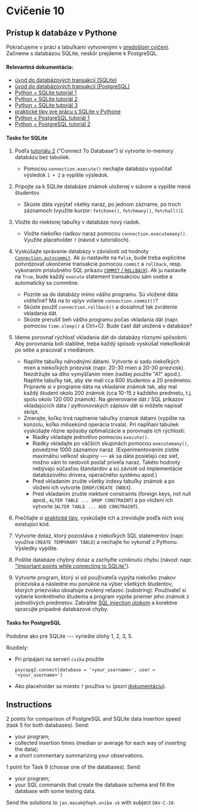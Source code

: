 # Cvičenie 10

## Prístup k databáze v Pythone

Pokračujeme v práci s tabuľkami vytvorenými v [predošlom cvičení](../09/09.md). Začneme s databázou SQLite, neskôr prejdeme k PostgreSQL.

#### Relevantná dokumentácia:

* [úvod do databázových transakcií (SQLite)](https://www.tutorialspoint.com/sqlite/sqlite_transactions.htm)
* [úvod do databázových transakcií (PostgreSQL)](https://www.postgresql.org/docs/current/tutorial-transactions.html)
* [Python + SQLite tutoriál 1](https://docs.python.org/3/library/sqlite3.html)
* [Python + SQLite tutoriál 2](https://www.tutorialspoint.com/sqlite/sqlite_python.htm)
* [Python + SQLite tutoriál 3](https://pynative.com/python-sqlite/)
* [praktické tipy pre prácu s SQLite v Pythone](https://remusao.github.io/posts/few-tips-sqlite-perf.html)
* [Python + PostgreSQL tutoriál 1](https://www.tutorialspoint.com/postgresql/postgresql_python.htm)
* [Python + PostgreSQL tutoriál 2](https://www.postgresqltutorial.com/postgresql-python/connect/)


#### Tasks for SQLite

1. Podľa [tutoriálu 2](https://www.tutorialspoint.com/sqlite/sqlite_python.htm) ("Connect To Database") si vytvorte in-memory databázu bez tabuliek.
	* Pomocou `connection.execute()` nechajte databázu vypočítať výsledok `1 + 2` a vypíšte výsledok.

2. Pripojte sa k SQLite databáze známok uloženej v súbore a vypíšte mená študentov.
	* Skúste dáta vypýtať všetky naraz, po jednom zázname, po troch záznamoch (využite kurzor: `fetchone()`, `fetchmany()`, `fetchall()`).

3. Vložte do niektorej tabuľky v databáze nový riadok.
	* Vložte niekoľko riadkov naraz pomocou `connection.executemany()`. Využite placeholder `?` (návod v tutoriáloch).

4. Vyskúšajte správanie databázy v závislosti od hodnoty [`Connection.autocommit`](https://docs.python.org/3/library/sqlite3.html#sqlite3.Connection.autocommit). Ak ju nastavíte na `False`, bude treba explicitne potvrdzovať ukončenie transakcie pomocou `commit` a `rollback`, resp. vykonaním príslušného SQL príkazu [`COMMIT` / `ROLLBACK`](https://www.tutorialspoint.com/sqlite/sqlite_transactions.htm)). Ak ju nastavíte na `True`, bude každý `execute` statement transakciou sám osebe a automaticky sa commitne.
	* Pozrite sa do databázy mimo vášho programu. Sú vložené dáta viditeľné? Má na to vplyv volanie `connection.commit()`?
	* Skúste použiť `connection.rollback()` a dosiahnuť tak zvrátenie vkladania dát.
	* Skúste prerušiť beh vášho programu počas vkladania dát (napr. pomocou `time.sleep()` a Ctrl+C). Bude časť dát uložená v databáze?

5. Ideme porovnať rýchlosť vkladania dát do databázy rôznymi spôsobmi. Aby porovnania boli stabilné, treba každý spôsob vyskúšať niekoľkokrát po sebe a pracovať s mediánom.
	* Naplňte tabuľky náhodnými dátami. Vytvorte si sadu niekoľkých mien a niekoľkých priezvisk (napr. 20-30 mien a 20-30 priezvisk). Nezdržujte sa dlho vymýšľaním mien (radšej použite "A1" apod.). Naplňte tabuľky tak, aby ste mali cca 600 študentov a 20 predmetov. Pripravte si v programe dáta na vkladanie známok tak, aby mal každý študent okolo 200 známok (cca 10-15 z každého predmetu, t.j. spolu okolo 120 000 známok). Na generovanie dát / SQL príkazov vkladajúcich dáta / pythonovských zápisov dát si môžete napísať skript.
	* Zmerajte, koľko trvá naplnenie tabuľky známok dátami (vypíšte na konzolu, koľko milisekúnd operácia trvala). Pri napĺňaní tabuliek vyskúšajte rôzne spôsoby optimalizácie a porovnajte ich rýchlosti:
		- Riadky vkladajte jednotlivo pomocou `execute()`.
		- Riadky vkladajte po väčších skupinách pomocou `executemany()`, povedzme 1000 záznamov naraz. (Experimentovaním zistite maximálnu veľkosť skupiny --- ak sa dáta posielajú cez sieť, možno vám to nedovolí poslať priveľa naraz. Takéto hodnoty nebývajú súčasťou štandardov a sú závislé od implementácie databázového drivera, operačného systému apod.)
		- Pred vkladaním zrušte všetky indexy tabuľky známok a po vložení ich vytvorte (`DROP/CREATE INDEX`).
		- Pred vkladaním zrušte niektoré constraints (foreign keys, not null apod., `ALTER TABLE ... DROP CONSTRAINT`) a po vložení ich vytvorte (`ALTER TABLE ... ADD CONSTRAINT`).

6. Prečítajte si [praktické tipy](https://remusao.github.io/posts/few-tips-sqlite-perf.html), vyskúšajte ich a zrevidujte podľa nich svoj existujúci kód.

7. Vytvorte dotaz, ktorý pozostáva z niekoľkých SQL statementov (napr. využíva `CREATE TEMPORARY TABLE`) a nechajte ho vykonať z Pythonu. Výsledky vypíšte.

8. Pošlite databáze chybný dotaz a zachyťte vzniknutú chybu (návod: napr. ["Important points while connecting to SQLite"](https://pynative.com/python-sqlite/#h-important-points-while-connecting-to-sqlite)).

9. Vytvorte program, ktorý si od používateľa vypýta niekoľko znakov priezviska a následne mu ponúkne na výber všetkých študentov, ktorých priezvisko obsahuje zvolený reťazec (substring). Používateľ si vyberie konkrétneho študenta a program vypíše priemer jeho známok z jednotlivých predmetov. Zabráňte [SQL injection útokom](https://realpython.com/prevent-python-sql-injection/) a korektne spracujte prípadné databázové chyby.

#### Tasks for PostgreSQL

Podobne ako pre SQLite --- vyriešte úlohy 1, 2, 3, 5.

Rozdiely:
* Pri pripájaní na serveri `cvika` použite

	`psycopg2.connect(database = '<your_username>', user = '<your_username>')`
* Ako placeholder sa miesto `?` používa `%s` (pozri [dokumentáciu](https://www.psycopg.org/docs/usage.html#passing-parameters-to-sql-queries)).


## Instructions

2 points for comparison of PostgreSQL and SQLite data insertion speed (task 5 for both databases). Send:
* your program;
* collected insertion times (median or average for each way of inserting the data);
* a short commentary summarizing your observations.

1 point for Task 9 (choose one of the databases). Send:
* your program;
* your SQL commands that create the database schema and fill the database with some testing data.

Send the solutions to `jan.mazak@fmph.uniba.sk` with subject `DAV-C-10`.

